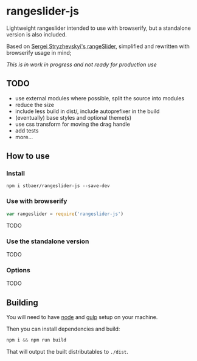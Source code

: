 # rangeslider-js

Lightweight rangeslider intended to use with browserify, but a standalone version is also included.

Based on [Sergei Stryzhevskyi's rangeSlider](https://github.com/Stryzhevskyi/rangeSlider), simplified and rewritten
with browserify usage in mind;

*This is in work in progress and not ready for production use*

## TODO

- use external modules where possible, split the source into modules
- reduce the size
- include less build in dist/, include autoprefixer in the build
- (eventually) base styles and optional theme(s)
- use css transform for moving the drag handle
- add tests
- more...

## How to use

### Install
 
 ```
 npm i stbaer/rangeslider-js --save-dev
 ```
 
### Use with browserify
 
 ```js
 var rangeslider = require('rangeslider-js')
 ```
 
 TODO
 
### Use the standalone version

 TODO
 
### Options
 
 TODO
 
## Building

You will need to have [node][node] and [gulp][gulp] setup on your machine.

Then you can install dependencies and build:

```js
npm i && npm run build
```

That will output the built distributables to `./dist`.

[node]:       http://nodejs.org/
[gulp]:       http://gulpjs.com/
